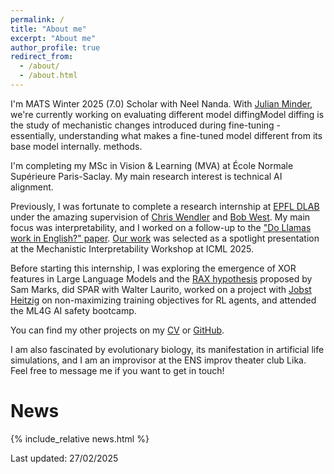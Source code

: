 ```yaml
---
permalink: /
title: "About me"
excerpt: "About me"
author_profile: true
redirect_from: 
  - /about/
  - /about.html
---
```


I'm MATS Winter 2025 (7.0) Scholar with Neel Nanda. With [Julian Minder](https://jkminder.ch/), we're currently working on evaluating different <span class="tooltip">model diffing<span class="tooltiptext">Model diffing is the study of mechanistic changes introduced during fine-tuning - essentially, understanding what makes a fine-tuned model different from its base model internally.</span></span> methods.

I'm completing my MSc in Vision & Learning (MVA) at École Normale Supérieure Paris-Saclay. My main research interest is technical AI alignment.

Previously, I was fortunate to complete a research internship at [EPFL DLAB](https://dlab.epfl.ch/) under the amazing supervision of [Chris Wendler](https://wendlerc.github.io/) and [Bob West](https://dlab.epfl.ch/people/west/). My main focus was interpretability, and I worked on a follow-up to the ["Do Llamas work in English?" paper](https://arxiv.org/abs/2402.10588). [Our work](https://arxiv.org/abs/2411.08745v1) was selected as a spotlight presentation at the Mechanistic Interpretability Workshop at ICML 2025.

Before starting this internship, I was exploring the emergence of XOR features in Large Language Models and the [RAX hypothesis](https://www.alignmentforum.org/posts/hjJXCn9GsskysDceS/what-s-up-with-llms-representing-xors-of-arbitrary-features) proposed by Sam Marks, did SPAR with Walter Laurito, worked on a project with [Jobst Heitzig](https://www.lesswrong.com/posts/Z9P2m462wQ4qmH6uo/aspiration-based-q-learning) on non-maximizing training objectives for RL agents, and attended the ML4G AI safety bootcamp.

You can find my other projects on my [CV](/cv) or [GitHub](https://github.com/butanium).

I am also fascinated by evolutionary biology, its manifestation in artificial life simulations, and I am an improvisor at the ENS improv theater club Lika. Feel free to message me if you want to get in touch!


# News
{% include_relative news.html %}


Last updated: 27/02/2025